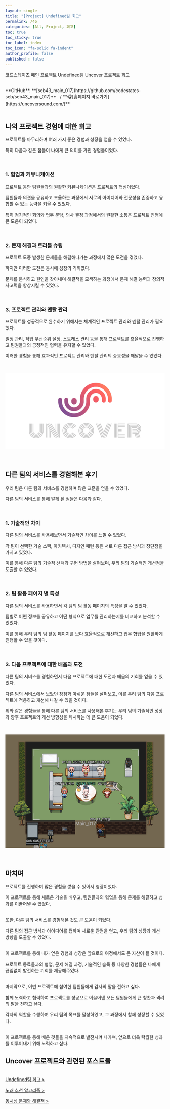 ```yaml
---
layout: single
title: "[Project] Undefined팀 회고"
permalink: /46
categories: [All, Project, 회고]
toc: true
toc_sticky: true
toc_label: index
toc_icon: "fa-solid fa-indent"
author_profile: false
published : false
---
```


코드스테이츠 메인 프로젝트 Undefined팀 Uncover 프로젝트 회고

<br>
**GitHub**. **[seb43_main_017](https://github.com/codestates-seb/seb43_main_017)** &nbsp; /
**🎧[홈페이지 바로가기](https://uncoversound.com/)**

<br>

<br>

## 나의 프로젝트 경험에 대한 회고

프로젝트를 마무리하며 여러 가지 좋은 경험과 성장을 얻을 수 있었다.

특히 다음과 같은 점들이 나에게 큰 의미를 가진 경험들이었다.

<br>

### 1. 협업과 커뮤니케이션

프로젝트 동안 팀원들과의 원활한 커뮤니케이션은 프로젝트의 핵심이었다.

팀원들과 의견을 공유하고 조율하는 과정에서 서로의 아이디어와 전문성을 존중하고 융합할 수 있는 능력을 키울 수 있었다.

특히 정기적인 회의와 업무 분담, 의사 결정 과정에서의 원활한 소통은 프로젝트 진행에 큰 도움이 되었다.

<br>

### 2. 문제 해결과 트러블 슈팅

프로젝트 도중 발생한 문제들을 해결해나가는 과정에서 많은 도전을 겪었다.

하지만 이러한 도전은 동시에 성장의 기회였다.

문제를 분석하고 원인을 찾아내며 해결책을 모색하는 과정에서 문제 해결 능력과 창의적 사고력을 향상시킬 수 있었다.

<br>

### 3. 프로젝트 관리와 멘탈 관리

프로젝트를 성공적으로 완수하기 위해서는 체계적인 프로젝트 관리와 멘탈 관리가 필요했다.

일정 관리, 작업 우선순위 설정, 스트레스 관리 등을 통해 프로젝트를 효율적으로 진행하고 팀원들과의 긍정적인 협력을 유지할 수 있었다.

이러한 경험을 통해 효과적인 프로젝트 관리와 멘탈 관리의 중요성을 깨달을 수 있었다.

<br>

<p align="center"><img src="../images/Untitled2.png" alt=""></p>

<br>

## 다른 팀의 서비스를 경험해본 후기

우리 팀은 다른 팀의 서비스를 경험하며 많은 교훈을 얻을 수 있었다.

다른 팀의 서비스를 통해 알게 된 점들은 다음과 같다.

<br>

### 1. 기술적인 차이

다른 팀의 서비스를 사용해보면서 기술적인 차이를 느낄 수 있었다.

각 팀이 선택한 기술 스택, 아키텍처, 디자인 패턴 등은 서로 다른 접근 방식과 장단점을 가지고 있었다.

이를 통해 다른 팀의 기술적 선택과 구현 방법을 살펴보며, 우리 팀의 기술적인 개선점을 도출할 수 있었다.

<br>

### 2. 팀 활동 페이지 별 특성

다른 팀의 서비스를 사용하면서 각 팀의 팀 활동 페이지의 특성을 알 수 있었다.

팀별로 어떤 정보를 공유하고 어떤 형식으로 업무를 관리하는지를 비교하고 분석할 수 있었다.

이를 통해 우리 팀의 팀 활동 페이지를 보다 효율적으로 개선하고 업무 협업을 원활하게 진행할 수 있을 것이다.

<br>

### 3. 다음 프로젝트에 대한 배움과 도전

다른 팀의 서비스를 경험하면서 다음 프로젝트에 대한 도전과 배움의 기회를 얻을 수 있었다.

다른 팀의 서비스에서 보았던 장점과 아쉬운 점들을 살펴보고, 이를 우리 팀의 다음 프로젝트에 적용하고 개선해 나갈 수 있을 것이다.

위와 같은 경험들을 통해 다른 팀의 서비스를 사용해본 후기는 우리 팀의 기술적인 성장과 향후 프로젝트의 개선 방향성을 제시하는 데 큰 도움이 되었다.

<br>

<p align="center"><img src="../images/Untitled (1).png" alt=""></p>

<br>

## 마치며

프로젝트를 진행하며 많은 경험을 쌓을 수 있어서 영광이었다.

이 프로젝트를 통해 새로운 기술을 배우고, 팀원들과의 협업을 통해 문제를 해결하고 성과를 이끌어낼 수 있었다.

<br>
또한, 다른 팀의 서비스를 경험해본 것도 큰 도움이 되었다.

다른 팀의 접근 방식과 아이디어를 접하며 새로운 관점을 얻고, 우리 팀의 성장과 개선 방향을 도출할 수 있었다.

<br>
이 프로젝트를 통해 내가 얻은 경험과 성장은 앞으로의 여정에서도 큰 자산이 될 것이다.

프로젝트 동료들과의 협업, 문제 해결 과정, 기술적인 습득 등 다양한 경험들은 나에게 끊임없이 발전하는 기회를 제공해주었다.

<br>
마지막으로, 이번 프로젝트에 참여한 팀원들에게 감사의 말을 전하고 싶다.

함께 노력하고 협력하여 프로젝트를 성공으로 이끌어낸 모든 팀원들에게 큰 칭찬과 격려의 말을 전하고 싶다.

각자의 역할을 수행하며 우리 팀의 목표를 달성하였고, 그 과정에서 함께 성장할 수 있었다.

<br>
이 프로젝트를 통해 배운 것들을 지속적으로 발전시켜 나가며, 앞으로 더욱 탁월한 성과를 이루어내기 위해 노력하고 싶다.

<div class="cl2"></div>

<div class="callout cImpact">
  <div class="callout-in">
    <h2>Uncover 프로젝트와 관련된 포스트들</h2>
    <p style="padding-top: 16px;"><a href="https://preasim.github.io/46">Undefined팀 회고 ></a></p>
    <p><a href="https://preasim.github.io/45">노래 추천 알고리즘 ></a></p>
    <p style="padding-bottom: 16px;"><a href="https://preasim.github.io/44">동시성 문제와 해결책 ></a></p>
  </div>
</div>